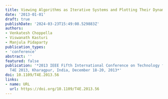 ```yaml
---
title: Viewing Algorithms as Iterative Systems and Plotting Their Dynamic Behaviour
date: '2013-01-01'
draft: true
publishDate: '2024-03-23T15:49:08.529883Z'
authors:
- Venkatesh Choppella
- Viswanath Kasturi
- Manjula Pidaparty
publication_types:
- 'conference'
abstract: ''
featured: false
publication: '*2013 IEEE Fifth International Conference on Technology for Education,
  T4E 2013, Kharagpur, India, December 18-20, 2013*'
doi: 10.1109/T4E.2013.56
links:
- name: URL
  url: https://doi.org/10.1109/T4E.2013.56
---
```


